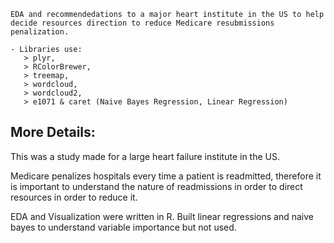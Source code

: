  ``` 
 EDA and recommendedations to a major heart institute in the US to help decide resources direction to reduce Medicare resubmissions penalization. 
 
 - Libraries use:  
    > plyr,
    > RColorBrewer, 
    > treemap, 
    > wordcloud, 
    > wordcloud2, 
    > e1071 & caret (Naive Bayes Regression, Linear Regression) 
   ```


<h2> </h2>

## More Details:

This was a study made for a large heart failure institute in the US. 

Medicare penalizes hospitals every time a patient is readmitted, therefore it is important to understand the nature of readmissions in order to direct resources in order to reduce it.

EDA and Visualization were written in R. 
Built linear regressions and naive bayes to understand variable importance but not used.
